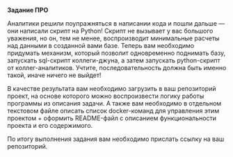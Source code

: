 **Задание ПРО**

Аналитики решили поупражняться в написании кода и пошли дальше — они написали скрипт на Python! Скрипт не вызывает у вас большого уважения, но он, тем не менее, воспроизводит минимальные расчеты над данными в созданной вами базе. Теперь вам необходимо придумать механизм, который позволит одновременно поднимать базу, запускать sql-скрипт коллеги-джуна, а затем запускать python-скрипт от коллег-аналитиков. Учтите, последовательность должна быть именно такой, иначе ничего не выйдет!

В качестве результата вам необходимо загрузить в ваш репозиторий проект, на основе которого можно воспроизвести логику работы программы из описания задачи. А также вам необходимо в отдельном текстовом файле описать список docker-команд для управления этим проектом + оформить README-файл с описанием функциональности проекта и его содержимого.

По итогу выполнения задания вам необходимо прислать ссылку на ваш репозиторий.
